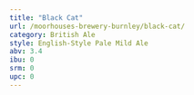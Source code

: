 ```yaml
---
title: "Black Cat"
url: /moorhouses-brewery-burnley/black-cat/
category: British Ale
style: English-Style Pale Mild Ale
abv: 3.4
ibu: 0
srm: 0
upc: 0
---
```


